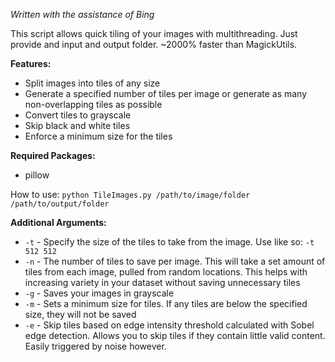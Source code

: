*Written with the assistance of Bing*

This script allows quick tiling of your images with multithreading. Just provide and input and output folder. ~2000% faster than MagickUtils.

**Features:**

* Split images into tiles of any size
* Generate a specified number of tiles per image or generate as many non-overlapping tiles as possible
* Convert tiles to grayscale
* Skip black and white tiles
* Enforce a minimum size for the tiles

**Required Packages:**

* pillow

How to use: `python TileImages.py /path/to/image/folder /path/to/output/folder`

**Additional Arguments:**
* `-t` -  Specify the size of the tiles to take from the image. Use like so: `-t 512 512`
* `-n` - The number of tiles to save per image. This will take a set amount of tiles from each image, pulled from random locations. This helps with increasing variety in your dataset without saving unnecessary tiles
* `-g` - Saves your images in grayscale
* `-m` - Sets a minimum size for tiles. If any tiles are below the specified size, they will not be saved
* `-e` - Skip tiles based on edge intensity threshold calculated with Sobel edge detection. Allows you to skip tiles if they contain little valid content. Easily triggered by noise however.
